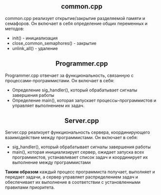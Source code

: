 <h2 align = 'center'>common.cpp</h2>

common.cpp реализует открытие/закрытие разделяемой памяти и семафоров. Он включает в себя определение общих переменных и методов:
- init() - инициализация
- close_common_semaphores() - закрытие
- unlink_all() - удаление

<h2 align = 'center'>Programmer.cpp </h2>

Programmer.cpp отвечает за функциональность, связанную с процессами-программистами. Он включает в себя:
- Определение sig_handler(), который обрабатывает сигналы завершения работы
- Определение main(), которая запускает процессы-программистов и управляет выполнением их задач.

<h2 align = 'center'>Server.cpp</h2>

Server.cpp реализует функциональность сервера, координирующего взаимодействие между программистами. Он включает в себя:
- sig_handler(), который обрабатывает сигналы завершения работы
- main(), которая инициализирует сервер, ожидает запуска всех программистов, устанавливает список задач и координирует их выполнение между программистами

**Таким образом** каждый процесс программиста получает, выполняет и передает задачи, а сервер управляет распределением задач и обеспечивает их выполнение в соответствии с установленными правилами приоритета.
